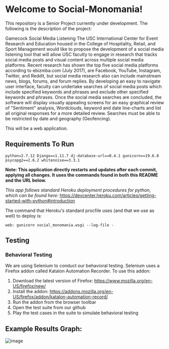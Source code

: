 # Welcome to Social-Monomania!
This repository is a Senior Project currently under development. The following is the description of the project:

Gamecock Social Media Listening
The USC International Center for Event Research and Education housed in the College of Hospitality, Retail, and Sport Management would like to propose the development of a social media listening tool that will allow USC faculty to engage in research that tracks social media posts and visual content across multiple social media platforms.  Recent research has shown the top five social media platforms according to ebizmba.com (July 2017), are Facebook, YouTube, Instagram, Twitter, and Reddit, but social media research also can include mainstream news, blogs, forums, and forum replies.  By developing an easy to navigate user interface, faculty can undertake searches of social media posts which include specified keywords and phrases and exclude other specified keywords and phrases.   Once the social media searches are concluded, the software will display visually appealing screens for an easy graphical review of "Sentiment" analysis, Wordclouds, keyword and date line-charts and list all original responses for a more detailed review. Searches must be able to be restricted by date and geography (Geofencing).

This will be a web application.

## Requirements To Run
``python=2.7.12
Django==1.11.7
dj-database-url==0.4.1
gunicorn==19.6.0
psycopg2==2.6.2
whitenoise==3.3.1``

**Note: This application directly restarts and updates after each commit, applying all changes. It uses the commands found in both this README and the URL below.**

*This app follows standard Heroku deployment procedures for python, which can be found here:*
https://devcenter.heroku.com/articles/getting-started-with-python#introduction

The command that Heroku's standard procfile uses (and that we use as well) to deploy is:

```web: gunicorn social_monomania.wsgi --log-file -```

## Testing
### Behavioral Testing
We are using Selenium to conduct our behavioral testing.  Selenium uses a Firefox addon called Katalon Automation Recorder.  To use this addon:

1. Download the latest version of Firefox: https://www.mozilla.org/en-US/firefox/new/
2. Install the addon: https://addons.mozilla.org/en-US/firefox/addon/katalon-automation-record/
3. Run the addon from the browser toolbar
4. Open the test suite from our github
5. Play the test cases in the suite to simulate behavioral testing


## Example Results Graph:
![image](https://user-images.githubusercontent.com/31394858/33293040-5d804612-d399-11e7-8a5e-8e43b2f0e376.png)
